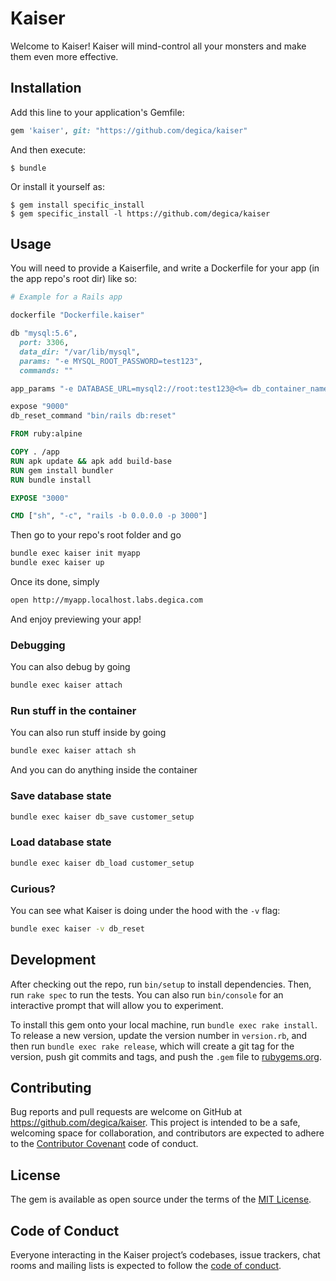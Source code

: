 # Kaiser

Welcome to Kaiser! Kaiser will mind-control all your monsters and make them even more effective.

## Installation

Add this line to your application's Gemfile:

```ruby
gem 'kaiser', git: "https://github.com/degica/kaiser"
```

And then execute:

    $ bundle

Or install it yourself as:

    $ gem install specific_install
    $ gem specific_install -l https://github.com/degica/kaiser

## Usage

You will need to provide a Kaiserfile, and write a Dockerfile for your app (in the app repo's root dir) like so:

```ruby
# Example for a Rails app

dockerfile "Dockerfile.kaiser"

db "mysql:5.6",
  port: 3306,
  data_dir: "/var/lib/mysql",
  params: "-e MYSQL_ROOT_PASSWORD=test123",
  commands: ""

app_params "-e DATABASE_URL=mysql2://root:test123@<%= db_container_name %>"

expose "9000"
db_reset_command "bin/rails db:reset"

```

```dockerfile
FROM ruby:alpine

COPY . /app
RUN apk update && apk add build-base
RUN gem install bundler
RUN bundle install

EXPOSE "3000"

CMD ["sh", "-c", "rails -b 0.0.0.0 -p 3000"]
```

Then go to your repo's root folder and go

```sh
bundle exec kaiser init myapp
bundle exec kaiser up
```

Once its done, simply

```sh
open http://myapp.localhost.labs.degica.com
```

And enjoy previewing your app!

### Debugging

You can also debug by going

```sh
bundle exec kaiser attach
```

### Run stuff in the container

You can also run stuff inside by going

```sh
bundle exec kaiser attach sh
```

And you can do anything inside the container

### Save database state

```sh
bundle exec kaiser db_save customer_setup
```

### Load database state

```sh
bundle exec kaiser db_load customer_setup
```

### Curious?

You can see what Kaiser is doing under the hood with the `-v` flag:

```sh
bundle exec kaiser -v db_reset 
```

## Development

After checking out the repo, run `bin/setup` to install dependencies. Then, run `rake spec` to run the tests. You can also run `bin/console` for an interactive prompt that will allow you to experiment.

To install this gem onto your local machine, run `bundle exec rake install`. To release a new version, update the version number in `version.rb`, and then run `bundle exec rake release`, which will create a git tag for the version, push git commits and tags, and push the `.gem` file to [rubygems.org](https://rubygems.org).

## Contributing

Bug reports and pull requests are welcome on GitHub at https://github.com/degica/kaiser. This project is intended to be a safe, welcoming space for collaboration, and contributors are expected to adhere to the [Contributor Covenant](http://contributor-covenant.org) code of conduct.

## License

The gem is available as open source under the terms of the [MIT License](https://opensource.org/licenses/MIT).

## Code of Conduct

Everyone interacting in the Kaiser project’s codebases, issue trackers, chat rooms and mailing lists is expected to follow the [code of conduct](https://github.com/degica/kaiser/blob/master/CODE_OF_CONDUCT.md).
